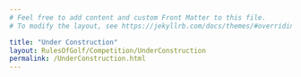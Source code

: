 ```yaml
---
# Feel free to add content and custom Front Matter to this file.
# To modify the layout, see https://jekyllrb.com/docs/themes/#overriding-theme-defaults

title: "Under Construction"
layout: RulesOfGolf/Competition/UnderConstruction
permalink: /UnderConstruction.html
---
```

